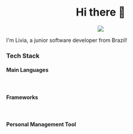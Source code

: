 
<h1 align="center">
  Hi there 👋
</h1>

<p align="center">
  <a href="https://www.linkedin.com/in/lívia-cavalcante-a97a05212/">
    <img src="{https://img.shields.io/badge/LinkedIn-0077B5?style=for-the-badge&logo=linkedin&logoColor=white}"/>
  </a>
</p>

<p>
  I'm Livia, a junior software developer from Brazil!
</p>
<h3>
  Tech Stack
</h3>
<h4> Main Languages</h4>
<img scr="{https://img.shields.io/badge/C-00599C?style=for-the-badge&logo=c&logoColor=white}" />
<img scr="{https://img.shields.io/badge/C%2B%2B-00599C?style=for-the-badge&logo=c%2B%2B&logoColor=white}" />
<img scr="{https://img.shields.io/badge/JavaScript-323330?style=for-the-badge&logo=javascript&logoColor=F7DF1E}" />
<h4> Frameworks </h4>
<img scr="{https://img.shields.io/badge/React-20232A?style=for-the-badge&logo=react&logoColor=61DAFB}" />
<img scr="{https://img.shields.io/badge/next%20js-000000?style=for-the-badge&logo=nextdotjs&logoColor=white}" />
<img scr="{https://img.shields.io/badge/React_Native-20232A?style=for-the-badge&logo=react&logoColor=61DAFB}" />
<h4> Personal Management Tool </h4>
<img scr="{https://img.shields.io/badge/Obsidian-483699?style=for-the-badge&logo=Obsidian&logoColor=white}" />
